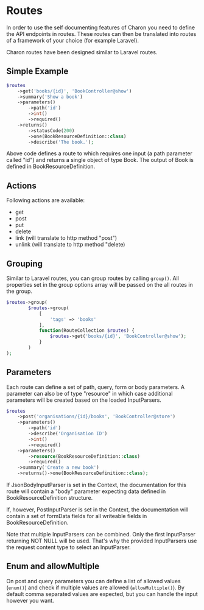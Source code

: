 Routes
======
In order to use the self documenting features of Charon you need to 
define the API endpoints in routes. These routes can then be translated 
into routes of a framework of your choice (for example Laravel).

Charon routes have been designed similar to Laravel routes.

Simple Example
--------------
```php
$routes
    ->get('books/{id}', 'BookController@show')
    ->summary('Show a book')
    ->parameters()
        ->path('id')
        ->int()
        ->required()
    ->returns()
        ->statusCode(200)
        ->one(BookResourceDefinition::class)
        ->describe('The book.');
```
        
Above code defines a route to which requires one input (a path parameter called "id") 
and returns a single object of type Book.  The output of Book is defined 
in BookResourceDefinition.

Actions
-------
Following actions are available:
- get
- post
- put
- delete
- link (will translate to http method "post")
- unlink (will translate to http method "delete)

Grouping
--------
Similar to Laravel routes, you can group routes by calling `group()`. All 
properties set in the group options array will be passed on the all routes in the group.

```php
$routes->group(
        $routes->group(
            [
                'tags' => 'books'
            ],
            function(RouteCollection $routes) {
                $routes->get('books/{id}', 'BookController@show');
            }
        )
);
```

Parameters
----------
Each route can define a set of path, query, form or body parameters.
A parameter can also be of type "resource" in which case additional parameters 
will be created based on the loaded InputParsers.

```php
$routes
    ->post('organisations/{id}/books', 'BookController@store')
    ->parameters()
        ->path('id')
        ->describe('Organisation ID')
        ->int()
        ->required()
    ->parameters()
        ->resource(BookResourceDefinition::class)
        ->required()
    ->summary('Create a new book')
    ->returns()->one(BookResourceDefinition::class);
```

If JsonBodyInputParser is set in the Context, the documentation for this route 
will contain a "body" parameter expecting data defined in BookResourceDefinition 
structure.

If, however, PostInputParser is set in the Context, the documentation will contain a 
set of formData fields for all writeable fields in BookResourceDefinition.

Note that multiple InputParsers can be combined. Only the first InputParser 
returning NOT NULL will be used. That's why the provided InputParsers use the 
request content type to select an InputParser.

Enum and allowMultiple
----------------------
On post and query parameters you can define a list of allowed values (`enum()`) 
and check if multiple values are allowed (`allowMultiple()`). By default comma separated
values are expected, but you can handle the input however you want.